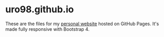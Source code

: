 # uro98.github.io
These are the files for my [personal website](http://yujotseng.com) hosted on GitHub Pages. It's made fully responsive with Bootstrap 4.

